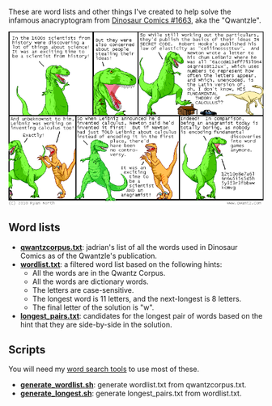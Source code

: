These are word lists and other things I've created to help solve the infamous anacryptogram from [Dinosaur Comics #1663](https://qwantz.com/index.php?comic=1663), aka the "Qwantzle".

![The comic featuring the Qwantzle](comic2-1689.png)

## Word lists
* **[qwantzcorpus.txt](qwantzcorpus.txt)**: jadrian's list of all the words used in Dinosaur Comics as of the Qwantzle's publication.
* **[wordlist.txt](wordlist.txt)**: a filtered word list based on the following hints:
  * All the words are in the Qwantz Corpus.
  * All the words are dictionary words.
  * The letters are case-sensitive.
  * The longest word is 11 letters, and the next-longest is 8 letters.
  * The final letter of the solution is "w".
* **[longest_pairs.txt](longest_pairs.txt)**: candidates for the longest pair of words based on the hint that they are side-by-side in the solution.

## Scripts
You will need my [word search tools](https://github.com/bmjcode/word-search) to use most of these.
* **[generate_wordlist.sh](generate_wordlist.sh)**: generate wordlist.txt from qwantzcorpus.txt.
* **[generate_longest.sh](generate_longest.sh)**: generate longest\_pairs.txt from wordlist.txt.
